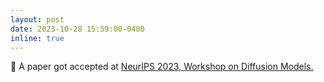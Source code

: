 ```yaml
---
layout: post
date: 2023-10-28 15:59:00-0400
inline: true
---
```


🎉 A paper got accepted at [NeurIPS 2023, Workshop on Diffusion Models.](https://diffusionworkshop.github.io/)
